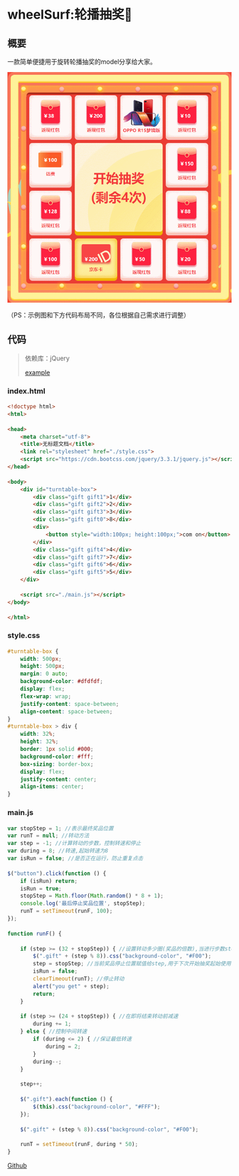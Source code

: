 # wheelSurf:轮播抽奖🎰

## 概要

一款简单便捷用于旋转轮播抽奖的model分享给大家。

![example](https://github.com/TianYouH/WheelSurf/blob/69a2a4df022c946ad7e2ad4fcd3a2b492e083143/assets/images/test.gif?raw=true)

（PS：示例图和下方代码布局不同，各位根据自己需求进行调整）

## 代码

> 依赖库：jQuery
>
> [example](https://tianyouh.github.io/WheelSurf/index.html)

### index.html

```html
<!doctype html>
<html>

<head>
    <meta charset="utf-8">
    <title>无标题文档</title>
    <link rel="stylesheet" href="./style.css">
    <script src="https://cdn.bootcss.com/jquery/3.3.1/jquery.js"></script>
</head>

<body>
    <div id="turntable-box">
        <div class="gift gift1">1</div>
        <div class="gift gift2">2</div>
        <div class="gift gift3">3</div>
        <div class="gift gift0">8</div>
        <div>
            <button style="width:100px; height:100px;">com on</button>
        </div>
        <div class="gift gift4">4</div>
        <div class="gift gift7">7</div>
        <div class="gift gift6">6</div>
        <div class="gift gift5">5</div>
    </div>

    <script src="./main.js"></script>
</body>

</html>
```

### style.css

```css
#turntable-box {
    width: 500px;
    height: 500px;
    margin: 0 auto;
    background-color: #dfdfdf;
    display: flex;
    flex-wrap: wrap;
    justify-content: space-between;
    align-content: space-between;
}
#turntable-box > div {
    width: 32%;
    height: 32%;
    border: 1px solid #000;
    background-color: #fff;
    box-sizing: border-box;
    display: flex;
    justify-content: center;
    align-items: center;
}
```

### main.js

```js
var stopStep = 1; //表示最终奖品位置  
var runT = null; //转动方法  
var step = -1; //计算转动的步数，控制转速和停止  
var during = 8; //转速,起始转速为8
var isRun = false; //是否正在运行，防止重复点击

$("button").click(function () {
    if (isRun) return;
    isRun = true;
    stopStep = Math.floor(Math.random() * 8 + 1);
    console.log('最后停止奖品位置', stopStep);
    runT = setTimeout(runF, 100);
});

function runF() {

    if (step >= (32 + stopStep)) { //设置转动多少圈(奖品的倍数),当进行步数step>=(最大步数+奖品位置步数)，停止动画，用户获得奖品
        $(".gift" + (step % 8)).css("background-color", "#F00");
        step = stopStep; //当前奖品停止位置赋值给step,用于下次开始抽奖起始使用
        isRun = false;
        clearTimeout(runT); //停止转动  
        alert("you get" + step);
        return;
    }

    if (step >= (24 + stopStep)) { //在即将结束转动前减速  
        during += 1;
    } else { //控制中间转速
        if (during <= 2) { //保证最低转速
            during = 2;
        }
        during--;
    }

    step++;

    $(".gift").each(function () {
        $(this).css("background-color", "#FFF");
    });

    $(".gift" + (step % 8)).css("background-color", "#F00");

    runT = setTimeout(runF, during * 50);
}
```

[Github](https://github.com/TianYouH/WheelSurf)
